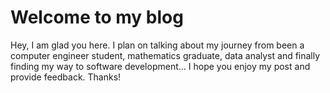 # Welcome to my blog

Hey, I am glad you here. I plan on talking about my journey from been a computer engineer student, mathematics graduate, data analyst and finally finding my way to software development…  I hope you enjoy my post and provide feedback. Thanks!
